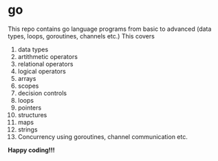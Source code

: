 # go
This repo contains go language programs from basic to advanced (data types, loops, goroutines, channels etc.)
This covers 
1. data types
2. artithmetic operators
3. relational operators
4. logical operators
5. arrays
6. scopes
7. decision controls
8. loops
9. pointers
10. structures
11. maps
12. strings
13. Concurrency using goroutines, channel communication etc.

**Happy coding!!!**
